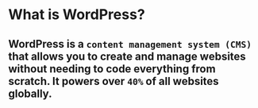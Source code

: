 # What is WordPress?
## WordPress is a `content management system (CMS)` that allows you to create and manage websites without needing to code everything from scratch. It powers over `40%` of all websites globally.
